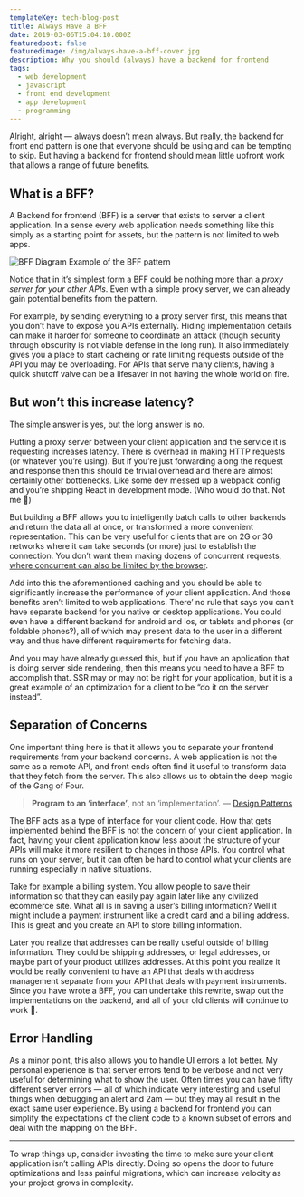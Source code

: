 ```yaml
---
templateKey: tech-blog-post
title: Always Have a BFF
date: 2019-03-06T15:04:10.000Z
featuredpost: false
featuredimage: /img/always-have-a-bff-cover.jpg
description: Why you should (always) have a backend for frontend
tags:
  - web development
  - javascript
  - front end development
  - app development
  - programming
---
```


Alright, alright — always doesn’t mean always. But really, the backend for front end pattern is one that everyone should be using and can be tempting to skip. But having a backend for frontend should mean little upfront work that allows a range of future benefits.

## What is a BFF?

A Backend for frontend (BFF) is a server that exists to server a client application. In a sense every web application needs something like this simply as a starting point for assets, but the pattern is not limited to web apps.

![BFF Diagram](/img/bff-diagram.png)
Example of the BFF pattern

Notice that in it’s simplest form a BFF could be nothing more than a _proxy server for your other APIs_. Even with a simple proxy server, we can already gain potential benefits from the pattern.

For example, by sending everything to a proxy server first, this means that you don’t have to expose you APIs externally. Hiding implementation details can make it harder for someone to coordinate an attack (though security through obscurity is not viable defense in the long run). It also immediately gives you a place to start cacheing or rate limiting requests outside of the API you may be overloading. For APIs that serve many clients, having a quick shutoff valve can be a lifesaver in not having the whole world on fire.

## But won’t this increase latency?

The simple answer is yes, but the long answer is no.

Putting a proxy server between your client application and the service it is requesting increases latency. There is overhead in making HTTP requests (or whatever you’re using). But if you’re just forwarding along the request and response then this should be trivial overhead and there are almost certainly other bottlenecks. Like some dev messed up a webpack config and you’re shipping React in development mode. (Who would do that. Not me 👀)

But building a BFF allows you to intelligently batch calls to other backends and return the data all at once, or transformed a more convenient representation. This can be very useful for clients that are on 2G or 3G networks where it can take seconds (or more) just to establish the connection. You don’t want them making dozens of concurrent requests, [where concurrent can also be limited by the browser](https://stackoverflow.com/questions/985431/max-parallel-http-connections-in-a-browser).

Add into this the aforementioned caching and you should be able to significantly increase the performance of your client application. And those benefits aren’t limited to web applications. There’ no rule that says you can’t have separate backend for you native or desktop applications. You could even have a different backend for android and ios, or tablets and phones (or foldable phones?), all of which may present data to the user in a different way and thus have different requirements for fetching data.

And you may have already guessed this, but if you have an application that is doing server side rendering, then this means you need to have a BFF to accomplish that. SSR may or may not be right for your application, but it is a great example of an optimization for a client to be “do it on the server instead”.

## Separation of Concerns

One important thing here is that it allows you to separate your frontend requirements from your backend concerns. A web application is not the same as a remote API, and front ends often find it useful to transform data that they fetch from the server. This also allows us to obtain the deep magic of the Gang of Four.

> **Program to an ‘interface’**, not an ‘implementation’. — [Design Patterns](https://en.wikipedia.org/wiki/Design_Patterns)

The BFF acts as a type of interface for your client code. How that gets implemented behind the BFF is not the concern of your client application. In fact, having your client application know less about the structure of your APIs will make it more resilient to changes in those APIs. You control what runs on your server, but it can often be hard to control what your clients are running especially in native situations.

Take for example a billing system. You allow people to save their information so that they can easily pay again later like any civilized ecommerce site. What all is in saving a user’s billing information? Well it might include a payment instrument like a credit card and a billing address. This is great and you create an API to store billing information.

Later you realize that addresses can be really useful outside of billing information. They could be shipping addresses, or legal addresses, or maybe part of your product utilizes addresses. At this point you realize it would be really convenient to have an API that deals with address management separate from your API that deals with payment instruments. Since you have wrote a BFF, you can undertake this rewrite, swap out the implementations on the backend, and all of your old clients will continue to work 🚀.

## Error Handling

As a minor point, this also allows you to handle UI errors a lot better. My personal experience is that server errors tend to be verbose and not very useful for determining what to show the user. Often times you can have fifty different server errors — all of which indicate very interesting and useful things when debugging an alert and 2am — but they may all result in the exact same user experience. By using a backend for frontend you can simplify the expectations of the client code to a known subset of errors and deal with the mapping on the BFF.

---

To wrap things up, consider investing the time to make sure your client application isn’t calling APIs directly. Doing so opens the door to future optimizations and less painful migrations, which can increase velocity as your project grows in complexity.
